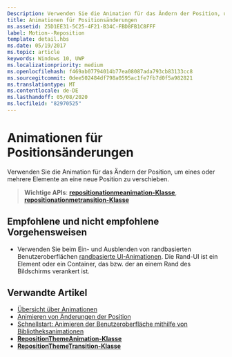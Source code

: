 ```yaml
---
Description: Verwenden Sie die Animation für das Ändern der Position, um eines oder mehrere Elemente an eine neue Position zu verschieben.
title: Animationen für Positionsänderungen
ms.assetid: 25D1EE31-5C25-4F21-B34C-FBD8FB1C8FFF
label: Motion--Reposition
template: detail.hbs
ms.date: 05/19/2017
ms.topic: article
keywords: Windows 10, UWP
ms.localizationpriority: medium
ms.openlocfilehash: f469ab07794014b77ea08087ada793cb83133cc8
ms.sourcegitcommit: 0dee502484df798a0595ac1fe7fb7d0f5a982821
ms.translationtype: MT
ms.contentlocale: de-DE
ms.lasthandoff: 05/08/2020
ms.locfileid: "82970525"
---
```

# <a name="reposition-animations"></a>Animationen für Positionsänderungen



Verwenden Sie die Animation für das Ändern der Position, um eines oder mehrere Elemente an eine neue Position zu verschieben.

> **Wichtige APIs**: [**repositionationmeanimation-Klasse**](https://docs.microsoft.com/uwp/api/Windows.UI.Xaml.Media.Animation.RepositionThemeAnimation), [**repositionationmetransition-Klasse**](https://docs.microsoft.com/uwp/api/Windows.UI.Xaml.Media.Animation.RepositionThemeTransition)

## <a name="dos-and-donts"></a>Empfohlene und nicht empfohlene Vorgehensweisen


-   Verwenden Sie beim Ein- und Ausblenden von randbasierten Benutzeroberflächen [randbasierte UI-Animationen](motion-edgebased.md). Die Rand-UI ist ein Element oder ein Container, das bzw. der an einem Rand des Bildschirms verankert ist.


## <a name="related-articles"></a>Verwandte Artikel

* [Übersicht über Animationen](https://docs.microsoft.com/windows/uwp/graphics/animations-overview)
* [Animieren von Änderungen der Position](https://docs.microsoft.com/previous-versions/windows/apps/jj649434(v=win.10))
* [Schnellstart: Animieren der Benutzeroberfläche mithilfe von Bibliotheksanimationen](https://docs.microsoft.com/previous-versions/windows/apps/hh452703(v=win.10))
* [**RepositionThemeAnimation-Klasse**](https://docs.microsoft.com/uwp/api/Windows.UI.Xaml.Media.Animation.RepositionThemeAnimation)
* [**RepositionThemeTransition-Klasse**](https://docs.microsoft.com/uwp/api/Windows.UI.Xaml.Media.Animation.RepositionThemeTransition)


 




